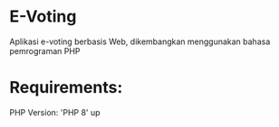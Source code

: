 # E-Voting
Aplikasi e-voting berbasis Web, dikembangkan menggunakan bahasa pemrograman PHP


# Requirements:
PHP Version: 'PHP 8' up
